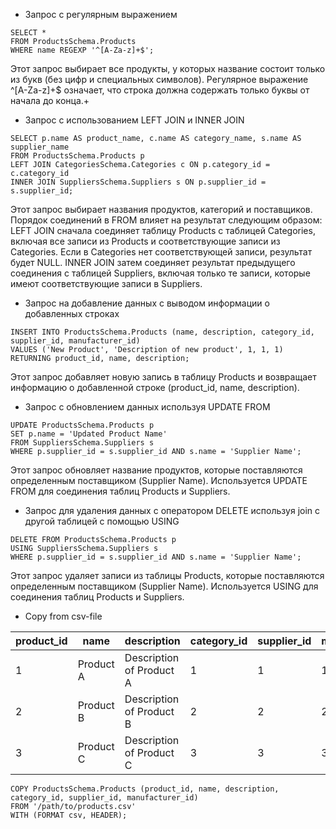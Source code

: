 - Запрос с регулярным выражением  
```
SELECT *
FROM ProductsSchema.Products
WHERE name REGEXP '^[A-Za-z]+$';
```
Этот запрос выбирает все продукты, у которых название состоит только из букв (без цифр и специальных символов). Регулярное выражение ^[A-Za-z]+$ означает, что строка должна содержать только буквы от начала до конца.+

- Запрос с использованием LEFT JOIN и INNER JOIN
```
SELECT p.name AS product_name, c.name AS category_name, s.name AS supplier_name
FROM ProductsSchema.Products p
LEFT JOIN CategoriesSchema.Categories c ON p.category_id = c.category_id
INNER JOIN SuppliersSchema.Suppliers s ON p.supplier_id = s.supplier_id;
```
Этот запрос выбирает названия продуктов, категорий и поставщиков. Порядок соединений в FROM влияет на результат следующим образом:
LEFT JOIN сначала соединяет таблицу Products с таблицей Categories, включая все записи из Products и соответствующие записи из Categories. Если в Categories нет соответствующей записи, результат будет NULL.
INNER JOIN затем соединяет результат предыдущего соединения с таблицей Suppliers, включая только те записи, которые имеют соответствующие записи в Suppliers.

- Запрос на добавление данных с выводом информации о добавленных строках
```
INSERT INTO ProductsSchema.Products (name, description, category_id, supplier_id, manufacturer_id)
VALUES ('New Product', 'Description of new product', 1, 1, 1)
RETURNING product_id, name, description;
```

Этот запрос добавляет новую запись в таблицу Products и возвращает информацию о добавленной строке (product_id, name, description).

- Запрос с обновлением данных используя UPDATE FROM
```
UPDATE ProductsSchema.Products p
SET p.name = 'Updated Product Name'
FROM SuppliersSchema.Suppliers s
WHERE p.supplier_id = s.supplier_id AND s.name = 'Supplier Name';
```

Этот запрос обновляет название продуктов, которые поставляются определенным поставщиком (Supplier Name). Используется UPDATE FROM для соединения таблиц Products и Suppliers.

- Запрос для удаления данных с оператором DELETE используя join с другой таблицей с помощью USING
```
DELETE FROM ProductsSchema.Products p
USING SuppliersSchema.Suppliers s
WHERE p.supplier_id = s.supplier_id AND s.name = 'Supplier Name';
```

Этот запрос удаляет записи из таблицы Products, которые поставляются определенным поставщиком (Supplier Name). Используется USING для соединения таблиц Products и Suppliers.

- Copy from csv-file

|product_id|name|description|category_id|supplier_id|manufacturer_id|
|----------|----|-----------|-----------|-----------|---------------|
|1|Product A|Description of Product A|1|1|1|
|2|Product B|Description of Product B|2|2|2|
|3|Product C|Description of Product C|3|3|3|
```
COPY ProductsSchema.Products (product_id, name, description, category_id, supplier_id, manufacturer_id)
FROM '/path/to/products.csv'
WITH (FORMAT csv, HEADER);
```
